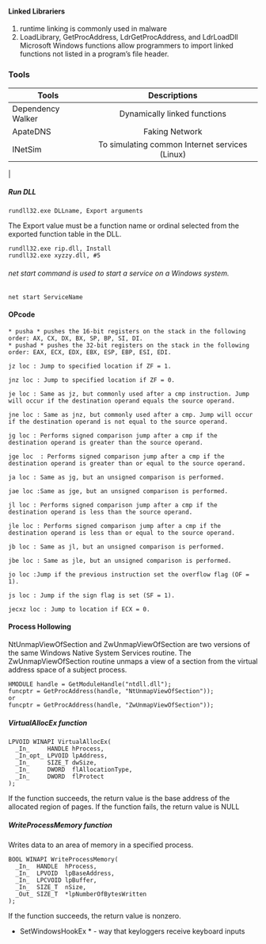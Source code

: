  
#### Linked Librariers

 1. runtime linking is commonly used in malware
 2. LoadLibrary, GetProcAddress, LdrGetProcAddress, and LdrLoadDll Microsoft Windows functions allow programmers to import linked functions not listed in a program’s file header.
 
 
 ### Tools
 
| Tools                      | Descriptions                                     | 
| -------------------------- |:------------------------------------------------:| 
|Dependency Walker           | Dynamically linked functions                                  | 
|ApateDNS                    | Faking Network                                   |
|INetSim                     | To simulating common Internet services (Linux)   |
|

 ##### Run DLL
 
 ```
 rundll32.exe DLLname, Export arguments
 ```
 The Export value must be a function name or ordinal selected from the exported function table in the DLL. 
 ```
 rundll32.exe rip.dll, Install
 rundll32.exe xyzzy.dll, #5
 ```
 
###### net start command is used to start a service on a Windows system.
 ```
 net start ServiceName
 ```
#### OPcode
    * pusha * pushes the 16-bit registers on the stack in the following order: AX, CX, DX, BX, SP, BP, SI, DI.
    * pushad * pushes the 32-bit registers on the stack in the following order: EAX, ECX, EDX, EBX, ESP, EBP, ESI, EDI.
    
 ```
 jz loc : Jump to specified location if ZF = 1.

jnz loc : Jump to specified location if ZF = 0.

je loc : Same as jz, but commonly used after a cmp instruction. Jump will occur if the destination operand equals the source operand.

jne loc : Same as jnz, but commonly used after a cmp. Jump will occur if the destination operand is not equal to the source operand.

jg loc : Performs signed comparison jump after a cmp if the destination operand is greater than the source operand.

jge loc  : Performs signed comparison jump after a cmp if the destination operand is greater than or equal to the source operand.

ja loc : Same as jg, but an unsigned comparison is performed.

jae loc :Same as jge, but an unsigned comparison is performed.

jl loc : Performs signed comparison jump after a cmp if the destination operand is less than the source operand.

jle loc : Performs signed comparison jump after a cmp if the destination operand is less than or equal to the source operand.

jb loc : Same as jl, but an unsigned comparison is performed.

jbe loc : Same as jle, but an unsigned comparison is performed.

jo loc :Jump if the previous instruction set the overflow flag (OF = 1).

js loc : Jump if the sign flag is set (SF = 1).

jecxz loc : Jump to location if ECX = 0.
 
 ```
 
 
 
 
 #### Process Hollowing
 
 NtUnmapViewOfSection and ZwUnmapViewOfSection are two versions of the same Windows Native System Services routine. 
The ZwUnmapViewOfSection routine unmaps a view of a section from the virtual address space of a subject process.

```
HMODULE handle = GetModuleHandle("ntdll.dll");
funcptr = GetProcAddress(handle, "NtUnmapViewOfSection")); 
or
funcptr = GetProcAddress(handle, "ZwUnmapViewOfSection"));
```

##### VirtualAllocEx function
```
LPVOID WINAPI VirtualAllocEx(
  _In_     HANDLE hProcess,
  _In_opt_ LPVOID lpAddress,
  _In_     SIZE_T dwSize,
  _In_     DWORD  flAllocationType,
  _In_     DWORD  flProtect
);
```
If the function succeeds, the return value is the base address of the allocated region of pages.
If the function fails, the return value is NULL


##### WriteProcessMemory function
Writes data to an area of memory in a specified process. 
```
BOOL WINAPI WriteProcessMemory(
  _In_  HANDLE  hProcess,
  _In_  LPVOID  lpBaseAddress,
  _In_  LPCVOID lpBuffer,
  _In_  SIZE_T  nSize,
  _Out_ SIZE_T  *lpNumberOfBytesWritten
);
```
If the function succeeds, the return value is nonzero.

* SetWindowsHookEx * - way that keyloggers receive keyboard inputs

